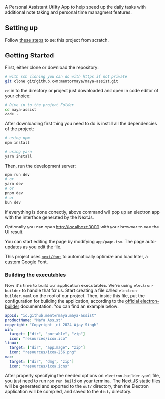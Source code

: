 A Personal Assistant Utility App to help speed up the daily tasks with additional note taking and personal time managment features.

## Setting up

Follow [these steps](/docs/setup.md) to set this project from scratch.

## Getting Started

First, either clone or download the repository:

```bash
# with ssh cloning you can do with https if not private
git clone git@github.com:mentormaya/maya-assist.git
```

`cd` in to the directory or project just downloaded and open in code editor of your choice:

```bash
# Dive in to the project Folder
cd maya-assist
code .
```

After downloading first thing you need to do is install all the dependencies of the project:

```bash
# using npm
npm install

# using yarn
yarn install
```

Then, run the development server:

```bash
npm run dev
# or
yarn dev
# or
pnpm dev
# or
bun dev
```

if everything is done correctly, above command will pop up an electron app with the interface generated by the NextJs.

Optionally you can open [http://localhost:3000](http://localhost:3000) with your browser to see the UI result.

You can start editing the page by modifying `app/page.tsx`. The page auto-updates as you edit the file.

This project uses [`next/font`](https://nextjs.org/docs/basic-features/font-optimization) to automatically optimize and load Inter, a custom Google Font.


### Building the executables

Now it's time to build our application executables. We're using `electron-builder` to handle that for us. Start creating a file called `electron-builder.yaml` on the root of our project. Then, inside this file, put the configuration for building the application, according to the [official electron-builder](https://www.electron.build/) documentation. You can find an example below:

```yaml
appId: "io.github.mentormaya.maya-assist"
productName: "MaYa Assist"
copyright: "Copyright (c) 2024 Ajay Singh"
win:
  target: ["dir", "portable", "zip"]
  icon: "resources/icon.ico"
linux:
  target: ["dir", "appimage", "zip"]
  icon: "resources/icon-256.png"
mac:
  target: ["dir", "dmg", "zip"]
  icon: "resources/icon.icns"
```

After properly specifying the needed options on `electron-builder.yaml` file, you just need to run `npm run build` on your terminal. The Next.JS static files will be generated and exported to the `out/` directory, then the Electron application will be compiled, and saved to the `dist/` directory.